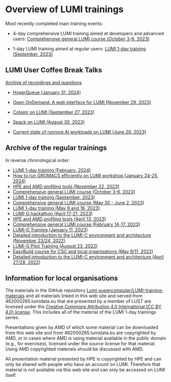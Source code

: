 # Overview of LUMI trainings

Most recently completed main training events:

-   4-day comprehensive LUMI training aimed at developers and advanced users:
    [Comprehensive general LUMI course (October 3-6, 2023)](4day-20231003/index.md)

-   1-day LUMI training aimed at regular users:
    [LUMI 1-day training (September, 2023)](1day-20230921/index.md)


## LUMI User Coffee Break Talks

[Archive of recordings and questions](User-Coffee-Breaks/index.md)

-   [HyperQueue (January 31, 2024)](User-Coffee-Breaks/20240131-user-coffee-break-HyperQueue.md)

-   [Open OnDemand: A web interface for LUMI (November 29, 2023)](User-Coffee-Breaks/20231129-user-coffee-break-OoD.md)

-   [Cotainr on LUMI (September 27, 2023)](User-Coffee-Breaks/20230927-user-coffee-break-cotainr.md)

-   [Spack on LUMI (August 30, 2023)](User-Coffee-Breaks/20230830-user-coffee-break-Spack.md)

-   [Current state of running AI workloads on LUMI (June 28, 2023)](User-Coffee-Breaks/20230628-user-coffee-break-AI.md)


## Archive of the regular trainings

In reverse chronological order:

-   [LUMI 1-day training (February, 2024)](1day-20240208/index.md)
-   [How to run GROMACS efficiently on LUMI workshop (January 24-25, 2024)](https://zenodo.org/records/10610643)
-   [HPE and AMD profiling tools (November 22, 2023)](Profiling-20231122/index.md)
-   [Comprehensive general LUMI course (October 3-6, 2023)](4day-20231003/index.md)
-   [LUMI 1-day training (September, 2023)](1day-20230921/index.md)
-   [Comprehensive general LUMI course (May 30 - June 2, 2023)](4day-20230530/index.md)
-   [LUMI 1-day training (May 9 and 16, 2023)](1day-20230509/index.md)
-   [LUMI-G hackathon (April 17-21, 2023)](Hackathon-20230417/index.md)
-   [HPE and AMD profiling tools (April 13, 2023)](Profiling-20230413/index.md)
-   [Comprehensive general LUMI course (February 14-17, 2023)](4day-20230214/index.md)
-   [LUMI-G Training (January 11, 2023)](LUMI-G-20230111/index.md)
-   [Detailed introduction to the LUMI-C environment and architecture (November 23/24, 2022)](PEAP-Q-20221123/index.md)
-   [LUMI-G Pilot Training (August 23, 2022)](LUMI-G-20220823/index.md)
-   [EasyBuild course for CSC and local organisations (May 9/11, 2022)](EasyBuild-CSC-20220509/index.md)
-   [Detailed introduction to the LUMI-C environment and architecture (April 27/28, 2022)](PEAP-Q-20220427/index.md)


## Information for local organisations

The materials in the GitHub repository [Lumi-supercomputer/LUMI-training-materials](https://github.com/Lumi-supercomputer/LUMI-training-materials)
and all materials linked in this web site and served from 462000265.lumidata.eu
that are presented by a member of LUST are licensed under the
[Creative Commons Attribution 4.0 International (CC BY 4.0) license](https://creativecommons.org/licenses/by/4.0/).
This includes all of the material of the LUMI 1-day trainings series.

Presentations given by AMD of which some material can be downloaded from this web site and
from 462000265.lumidata.eu are copyrighted by AMD, or
in cases where AMD is using material available in the public domain (e.g., for exercises), licensed under 
the source license for that material.
Using AMD copyrighted materials should be discussed with AMD.

All presentation material presented by HPE is copyrighted by HPE and can only be shared with people who have
an account on LUMI. Therefore that material is not available via this web site and can only be accessed
on LUMI itself.
